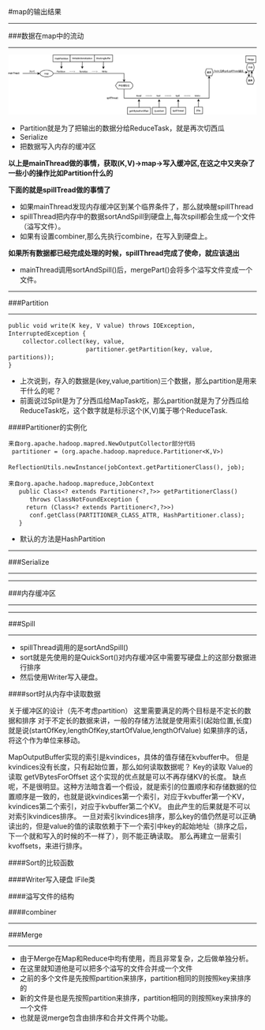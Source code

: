 #map的输出结果
***
###数据在map中的流动
***
![output-of-map](/_image/2.output-of-map.png)
* Partition就是为了把输出的数据分给ReduceTask，就是再次切西瓜
* Serialize
* 把数据写入内存的缓冲区

**以上是mainThread做的事情，获取(K,V)->map->写入缓冲区,在这之中又夹杂了一些小的操作比如Partition什么的**

**下面的就是spillTread做的事情了**

* 如果mainThread发现内存缓冲区到某个临界条件了，那么就唤醒spillThread
* spillThread把内存中的数据sortAndSpill到硬盘上,每次spill都会生成一个文件（溢写文件）。
* 如果有设置combiner,那么先执行combine，在写入到硬盘上。

**如果所有数据都已经完成处理的时候，spillThread完成了使命，就应该退出**

* mainThread调用sortAndSpill()后，mergePart()会将多个溢写文件变成一个文件。

***
###Partition
***
```
public void write(K key, V value) throws IOException, InterruptedException {
    collector.collect(key, value,
                      partitioner.getPartition(key, value, partitions));
}
```
* 上次说到，存入的数据是(key,value,partition)三个数据，那么partition是用来干什么的呢？
* 前面说过Split是为了分西瓜给MapTask吃，那么partition就是为了分西瓜给ReduceTask吃，这个数字就是标示这个(K,V)属于哪个ReduceTask.

####Partitioner的实例化

```
来自org.apache.hadoop.mapred.NewOutputCollector部分代码
 partitioner = (org.apache.hadoop.mapreduce.Partitioner<K,V>)
           ReflectionUtils.newInstance(jobContext.getPartitionerClass(), job);

来自org.apache.hadoop.mapreduce,JobContext
   public Class<? extends Partitioner<?,?>> getPartitionerClass() 
      throws ClassNotFoundException {
     return (Class<? extends Partitioner<?,?>>) 
      conf.getClass(PARTITIONER_CLASS_ATTR, HashPartitioner.class);
   }
```
* 默认的方法是HashPartition

***
###Serialize
***
***
###内存缓冲区
***
***
###Spill
***
* spillThread调用的是sortAndSpill()
* sort就是先使用的是QuickSort()对内存缓冲区中需要写硬盘上的这部分数据进行排序
* 然后使用Writer写入硬盘。

####sort时从内存中读取数据

关于缓冲区的设计（先不考虑partition）
这里需要满足的两个目标是不定长的数据和排序
对于不定长的数据来讲，一般的存储方法就是使用索引(起始位置,长度)
就是说(startOfKey,lengthOfKey,startOfValue,lengthOfValue)
如果排序的话，将这个作为单位来移动。

MapOutputBuffer实现的索引是kvindices，具体的值存储在kvbuffer中。
但是kvindices没有长度，只有起始位置，那么如何读取数据呢？
Key的读取
Value的读取
getVBytesForOffset
这个实现的优点就是可以不再存储KV的长度。
缺点呢，不是很明显。这种方法暗含着一个假设，就是索引的位置顺序和存储数据的位置顺序是一致的，也就是说kvindices第一个索引，对应于kvbuffer第一个KV，
kvindices第二个索引，对应于kvbuffer第二个KV。
由此产生的后果就是不可以对索引kvindices排序。
一旦对索引kvindices排序，那么key的值仍然是可以正确读出的，但是value的值的读取依赖于下一个索引中key的起始地址（排序之后，下一个就和写入的时候的不一样了），则不能正确读取。
那么再建立一层索引kvoffsets，来进行排序。

####Sort的比较函数

####Writer写入硬盘
IFile类

####溢写文件的结构

####combiner

***
###Merge
***

* 由于Merge在Map和Reduce中均有使用，而且非常复杂，之后做单独分析。
* 在这里就知道他是可以把多个溢写的文件合并成一个文件
 * 之前的多个文件是先按照partition来排序，partition相同的则按照key来排序的
 * 新的文件是也是先按照partition来排序，partition相同的则按照key来排序的一个文件
 * 也就是说merge包含由排序和合并文件两个功能。
